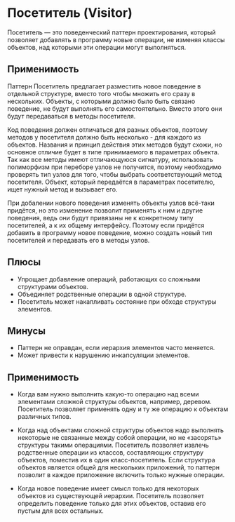 # Посетитель (Visitor)

Посетитель — это поведенческий паттерн проектирования, который позволяет добавлять в программу новые операции, не изменяя классы объектов, над которыми эти операции могут выполняться.

## Применимость

Паттерн Посетитель предлагает разместить новое поведение в отдельной структуре, вместо того чтобы множить его сразу в нескольких. Объекты, с которыми должно было быть связано поведение, не будут выполнять его самостоятельно. Вместо этого они будут передаваться в методы посетителя.

Код поведения должен отличаться для разных объектов, поэтому методов у посетителя должно быть несколько - для каждого из объектов. Названия и принцип действия этих методов будут схожи, но основное отличие будет в типе принимаемого в параметрах объекта.
Так как все методы имеют отличающуюся сигнатуру, использовать полиморфизм при переборе узлов не получится, поэтому необходимо проверять тип узлов для того, чтобы выбрать соответствующий метод посетителя. Объект, который передаётся в параметрах посетителю, ищет нужный метод и вызывает его.

При добалении нового поведения изменять объекты узлов всё-таки придётся, но это изменение позволит применять к ним и другие поведения, ведь они будут привязаны не к конкретному типу посетителей, а к их общему интерфейсу. Поэтому если придётся добавить в программу новое поведение, можно создать новый тип посетителей и передавать его в методы узлов.

## Плюсы

- Упрощает добавление операций, работающих со сложными структурами объектов.
- Объединяет родственные операции в одной структуре.
- Посетитель может накапливать состояние при обходе структуры элементов.

## Минусы

- Паттерн не оправдан, если иерархия элементов часто меняется.
- Может привести к нарушению инкапсуляции элементов.

## Применимость

- Когда вам нужно выполнить какую-то операцию над всеми элементами сложной структуры объектов, например, деревом.
Посетитель позволяет применять одну и ту же операцию к объектам различных типов.

- Когда над объектами сложной структуры объектов надо выполнять некоторые не связанные между собой операции, но не «засорять» структуры такими операциями.
Посетитель позволяет извлечь родственные операции из классов, составляющих структуру объектов, поместив их в один класс-посетитель. Если структура объектов является общей для нескольких приложений, то паттерн позволит в каждое приложение включить только нужные операции.

- Когда новое поведение имеет смысл только для некоторых объектов из существующей иерархии.
Посетитель позволяет определить поведение только для этих объектов, оставив его пустым для всех остальных.

